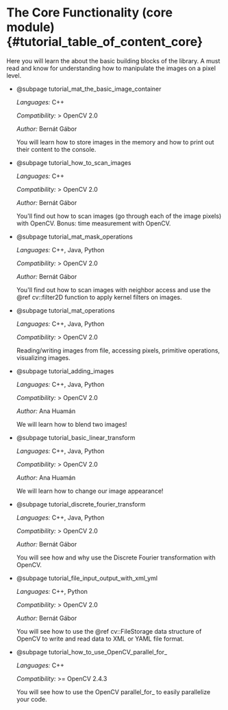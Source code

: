 The Core Functionality (core module) {#tutorial_table_of_content_core}
=====================================

Here you will learn the about the basic building blocks of the library. A must read and know for
understanding how to manipulate the images on a pixel level.

-   @subpage tutorial_mat_the_basic_image_container

    *Languages:* C++

    *Compatibility:* \> OpenCV 2.0

    *Author:* Bernát Gábor

    You will learn how to store images in the memory and how to print out their content to the
    console.

-   @subpage tutorial_how_to_scan_images

    *Languages:* C++

    *Compatibility:* \> OpenCV 2.0

    *Author:* Bernát Gábor

    You'll find out how to scan images (go through each of the image pixels) with OpenCV.
    Bonus: time measurement with OpenCV.


-   @subpage tutorial_mat_mask_operations

    *Languages:* C++, Java, Python

    *Compatibility:* \> OpenCV 2.0

    *Author:* Bernát Gábor

    You'll find out how to scan images with neighbor access and use the @ref cv::filter2D
    function to apply kernel filters on images.

-   @subpage tutorial_mat_operations

    *Languages:* C++, Java, Python

    *Compatibility:* \> OpenCV 2.0

    Reading/writing images from file, accessing pixels, primitive operations, visualizing images.

-   @subpage tutorial_adding_images

    *Languages:* C++, Java, Python

    *Compatibility:* \> OpenCV 2.0

    *Author:* Ana Huamán

    We will learn how to blend two images!

-   @subpage tutorial_basic_linear_transform

    *Languages:* C++, Java, Python

    *Compatibility:* \> OpenCV 2.0

    *Author:* Ana Huamán

    We will learn how to change our image appearance!

-   @subpage tutorial_discrete_fourier_transform

    *Languages:* C++, Java, Python

    *Compatibility:* \> OpenCV 2.0

    *Author:* Bernát Gábor

    You will see how and why use the Discrete Fourier transformation with OpenCV.


-   @subpage tutorial_file_input_output_with_xml_yml

    *Languages:* C++, Python

    *Compatibility:* \> OpenCV 2.0

    *Author:* Bernát Gábor

    You will see how to use the @ref cv::FileStorage data structure of OpenCV to write and read
    data to XML or YAML file format.

-   @subpage tutorial_how_to_use_OpenCV_parallel_for_

    *Languages:* C++

    *Compatibility:* \>= OpenCV 2.4.3

    You will see how to use the OpenCV parallel_for_ to easily parallelize your code.
